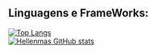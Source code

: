 
## Linguagens e FrameWorks:
[![Top Langs](https://github-readme-stats.vercel.app/api/top-langs/?username=VitorBitencourt-Up&layout=compact)](https://github.com/VitorBitencourt-Up/github-readme-stats)
</br>
[![Hellenmas GitHub stats](https://github-readme-stats.vercel.app/api?username=VitorBitencourt-Up)](https://github.com/VitorBitencourt-Up/github-readme-stats)
